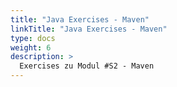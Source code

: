 ```yaml
---
title: "Java Exercises - Maven"
linkTitle: "Java Exercises - Maven"
type: docs
weight: 6
description: >
  Exercises zu Modul #S2 - Maven
---
```

